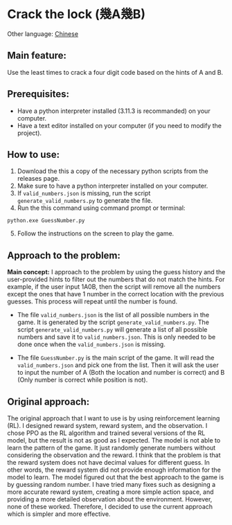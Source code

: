 # Crack the lock (幾A幾B)

Other language: [Chinese](./ReadME_Chinese.md)

## Main feature:
Use the least times to crack a four digit code based on the hints of A and B.

## Prerequisites:
- Have a python interpreter installed (3.11.3 is recommanded) on your computer.
- Have a text editor installed on your computer (if you need to modify the project).

## How to use:
1. Download the this a copy of the necessary python scripts from the releases page.
2. Make sure to have a python interpreter installed on your computer.
3. If `valid_numbers.json` is missing, run the script `generate_valid_numbers.py` to generate the file.
4. Run the this command using command prompt or terminal:
 ```
python.exe GuessNumber.py
```
5. Follow the instructions on the screen to play the game.

## Approach to the problem:
**Main concept:** I approach to the problem by using the guess history and the user-provided hints to filter out the numbers that do not match the hints. For example, if the user input 1A0B, then the script will remove all the numbers except the ones that have 1 number in the correct location with the previous guesses. This process will repeat until the number is found.

- The file `valid_numbers.json` is the list of all possible numbers in the game. It is generated by the script `generate_valid_numbers.py`. The script `generate_valid_numbers.py` will generate a list of all possible numbers and save it to `valid_numbers.json`. This is only needed to be done once when the `valid_numbers.json` is missing.

- The file `GuessNumber.py` is the main script of the game. It will read the `valid_numbers.json` and pick one from the list. Then it will ask the user to input the number of A (Both the location and number is correct) and B (Only number is correct while position is not).

## Original approach:
The original approach that I want to use is by using reinforcement learning (RL). I designed reward system, reward system, and the observation. I chose PPO as the RL algorithm and trained several versions of the RL model, but the result is not as good as I expected. The model is not able to learn the pattern of the game. It just randomly generate numbers without considering the observation and the reward. I think that the problem is that the reward system does not have decimal values for different guess. In other words, the reward system did not provide enough information for the model to learn. The model figured out that the best approach to the game is by guessing random number. I have tried many fixes such as designing a more accurate reward system, creating a more simple action space, and providing a more detailed observation about the environment. However, none of these worked. Therefore, I decided to use the current approach which is simpler and more effective.